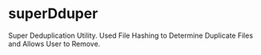 superDduper
===========

Super Deduplication Utility. Used File Hashing to Determine Duplicate Files and Allows User to Remove.